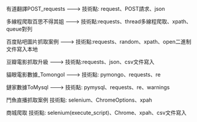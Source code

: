 有道翻譯POST_requests --->
技術點: request、POST請求、json

多線程爬取百思不得其姐 --->
技術點:requests、thread多線程爬取、xpath、queue對列

百度貼吧圖片抓取案例 --->
技術點:requests、random、xpath、open二進制文件寫入本地

豆瓣電影抓取升級 --->
技術點:requests、json、csv文件寫入

貓眼電影數據_Tomongol --->
技術點: pymongo、requests、re

鏈家數據ToMysql --->
技術點: pymysql、requests、re、warnings

鬥魚直播抓取案例
技術點: selenium、ChromeOptions、xpah

商城爬取
技術點: selenium(execute_script)、Chrome、xpah、csv文件寫入
